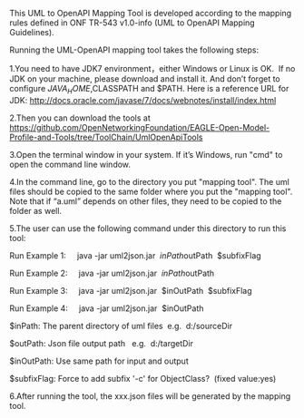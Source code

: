 This UML to OpenAPI Mapping Tool is developed according to the mapping rules defined in ONF TR-543 v1.0-info (UML to OpenAPI Mapping Guidelines).

Running the UML-OpenAPI mapping tool takes the following steps:

1.You need to have JDK7 environment，either Windows or Linux is OK.  If no JDK on your machine, please download and install it. And don’t forget to configure $JAVA_HOME,$CLASSPATH and $PATH. Here is a reference URL for JDK: http://docs.oracle.com/javase/7/docs/webnotes/install/index.html

2.Then you can download the tools at https://github.com/OpenNetworkingFoundation/EAGLE-Open-Model-Profile-and-Tools/tree/ToolChain/UmlOpenApiTools

3.Open the terminal window in your system. If it’s Windows, run "cmd" to open the command line window.

4.In the command line, go to the directory you put "mapping tool". The uml files should be copied to the same folder where you put the "mapping tool". Note that if “a.uml” depends on other files, they need to be copied to the folder as well.

5.The user can use the following command under this directory to run this tool:   

Run Example 1:     java -jar uml2json.jar  $inPath     $outPath  $subfixFlag

Run Example 2:     java -jar uml2json.jar  $inPath     $outPath

Run Example 3:     java -jar uml2json.jar  $inOutPath  $subfixFlag

Run Example 4:     java -jar uml2json.jar  $inOutPath

$inPath: The parent directory of uml files  e.g.  d:/sourceDir     

$outPath: Json file output path   e.g.  d:/targetDir

$inOutPath: Use same path for input and output 

$subfixFlag: Force to add subfix '-c' for ObjectClass?  (fixed value:yes)

6.After running the tool, the xxx.json files will be generated by the mapping tool.
